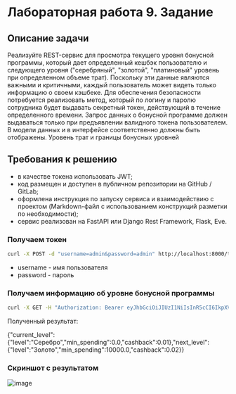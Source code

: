 # Лабораторная работа 9. Задание
## Описание задачи
Реализуйте REST-сервис для просмотра текущего уровня бонусной программы, который дает определенный кешбэк пользователю и следующего уровня ("серебряный", "золотой", "платиновый" уровень при определенном объеме трат). Поскольку эти данные являются важными и критичными, каждый пользователь может видеть только информацию о своем кэшбеке. Для обеспечения безопасности потребуется реализовать метод, который по логину и паролю сотрудника будет выдавать секретный токен, действующий в течение определенного времени. Запрос данных о бонусной программе должен выдаваться только при предъявлении валидного токена пользователем. В модели данных и в интерфейсе соответственно должны быть отображены. Уровень трат и границы бонусных уровней 

## Требования к решению
- в качестве токена использовать JWT;
- код размещен и доступен в публичном репозитории на GitHub / GitLab;
- оформлена инструкция по запуску сервиса и взаимодействию с проектом (Markdown-файл с использованием конструкций разметки по необходимости);
- сервис реализован на FastAPI или Django Rest Framework, Flask, Eve.

### Получаем токен

```bash
curl -X POST -d "username=admin&password=admin" http://localhost:8000/token
```

* username - имя пользователя
* password - пароль

### Получаем информацию об уровне бонусной программы


```bash
curl -X GET -H "Authorization: Bearer eyJhbGciOiJIUzI1NiIsInR5cCI6IkpXVCJ9.eyJzdWIiOiJhZG1pbiIsImV4cCI6MTczNDU0Nzk4MX0.CI8FlnWXL-yyUuiFvaMZQtbHtzznsRInnsRvB3tIlRw" http://localhost:8000/bonus
```

Полученный результат:

{"current_level":{"level":"Серебро","min_spending":0.0,"cashback":0.01},"next_level":{"level":"Золото","min_spending":10000.0,"cashback":0.02}}


### Скриншот с результатом

![image](https://github.com/user-attachments/assets/ec858a40-fe55-4a6d-8ae7-22893189910d)
